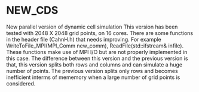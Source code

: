 # NEW_CDS
New parallel version of dynamic cell simulation
This version has been tested with 2048 X 2048 grid points, on  16 cores. There are some functions in the header file (CahnH.h) that needs improving. For example WriteToFile_MPI(MPI_Comm new_comm), ReadFile(std::ifstream& infile). These functions make use of MPI I/O but are  not properly implemented in this case. The difference between this version and the previous version is that, this version splits both rows and columns and can simulate a huge number of points. The previous version splits only rows and becomes inefficient interms of mememory when a large number of grid points is considered.
